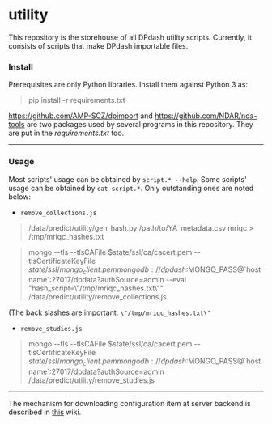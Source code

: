 # utility

This repository is the storehouse of all DPdash utility scripts. Currently, it consists of scripts that make DPdash importable files.


### Install

Prerequisites are only Python libraries. Install them against Python 3 as:

> pip install -r requirements.txt

https://github.com/AMP-SCZ/dpimport and https://github.com/NDAR/nda-tools
are two packages used by several programs in this repository.
They are put in the *requirements.txt* too.

---

### Usage

Most scripts' usage can be obtained by `script.* --help`.
Some scripts' usage can be obtained by `cat script.*`.
Only outstanding ones are noted below:


* `remove_collections.js`

> /data/predict/utility/gen_hash.py  /path/to/YA_metadata.csv mriqc > /tmp/mriqc_hashes.txt

> mongo --tls --tlsCAFile $state/ssl/ca/cacert.pem --tlsCertificateKeyFile $state/ssl/mongo_client.pem mongodb://dpdash:$MONGO_PASS@\`hostname\`:27017/dpdata?authSource=admin --eval "hash_script=\\"/tmp/mriqc_hashes.txt\\"" /data/predict/utility/remove_collections.js

(The back slashes are important: `\"/tmp/mriqc_hashes.txt\"`



* `remove_studies.js`

> mongo --tls --tlsCAFile $state/ssl/ca/cacert.pem --tlsCertificateKeyFile $state/ssl/mongo_client.pem mongodb://dpdash:$MONGO_PASS@\`hostname\`:27017/dpdata?authSource=admin /data/predict/utility/remove_studies.js


---

The mechanism for downloading configuration item at server backend is described in [this](https://github.com/AMP-SCZ/dpdash/wiki/Download-configuration) wiki.
